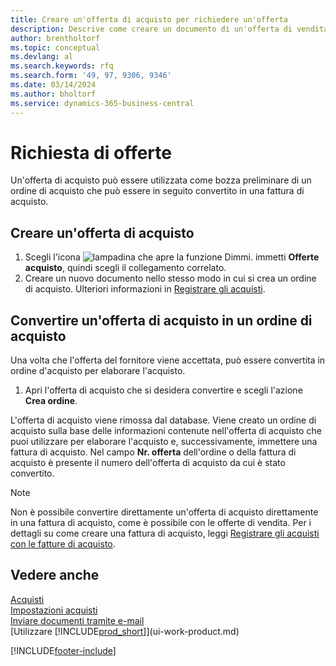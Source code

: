 ```yaml
---
title: Creare un'offerta di acquisto per richiedere un'offerta
description: Descrive come creare un documento di un'offerta di vendita o una richiesta di offerta (RdO) per registrare la propria offerta a un cliente per la vendita di prodotti in base a termini determinati.
author: brentholtorf
ms.topic: conceptual
ms.devlang: al
ms.search.keywords: rfq
ms.search.form: '49, 97, 9306, 9346'
ms.date: 03/14/2024
ms.author: bholtorf
ms.service: dynamics-365-business-central
---
```

# <a name="request-quotes"></a>Richiesta di offerte

Un'offerta di acquisto può essere utilizzata come bozza preliminare di un ordine di acquisto che può essere in seguito convertito in una fattura di acquisto.

## <a name="create-a-purchase-quote"></a>Creare un'offerta di acquisto

1. Scegli l'icona ![lampadina che apre la funzione Dimmi.](media/ui-search/search_small.png "Dimmi cosa vuoi fare") immetti **Offerte acquisto**, quindi scegli il collegamento correlato.
2. Creare un nuovo documento nello stesso modo in cui si crea un ordine di acquisto. Ulteriori informazioni in [Registrare gli acquisti](purchasing-how-record-purchases.md).

## <a name="convert-a-purchase-quote-to-a-purchase-order"></a>Convertire un'offerta di acquisto in un ordine di acquisto

Una volta che l'offerta del fornitore viene accettata, può essere convertita in ordine d'acquisto per elaborare l'acquisto.

1. Apri l'offerta di acquisto che si desidera convertire e scegli l'azione **Crea ordine**.

L'offerta di acquisto viene rimossa dal database. Viene creato un ordine di acquisto sulla base delle informazioni contenute nell'offerta di acquisto che puoi utilizzare per elaborare l'acquisto e, successivamente, immettere una fattura di acquisto. Nel campo **Nr. offerta** dell'ordine o della fattura di acquisto è presente il numero dell'offerta di acquisto da cui è stato convertito.

> [!NOTE]
> Non è possibile convertire direttamente un'offerta di acquisto direttamente in una fattura di acquisto, come è possibile con le offerte di vendita. Per i dettagli su come creare una fattura di acquisto, leggi [Registrare gli acquisti con le fatture di acquisto](purchasing-how-record-purchases.md).

## <a name="see-also"></a>Vedere anche

[Acquisti](purchasing-manage-purchasing.md)  
[Impostazioni acquisti](purchasing-setup-purchasing.md)  
[Inviare documenti tramite e-mail](ui-how-send-documents-email.md)  
[Utilizzare [!INCLUDE[prod_short](includes/prod_short.md)]](ui-work-product.md)  

[!INCLUDE[footer-include](includes/footer-banner.md)]
